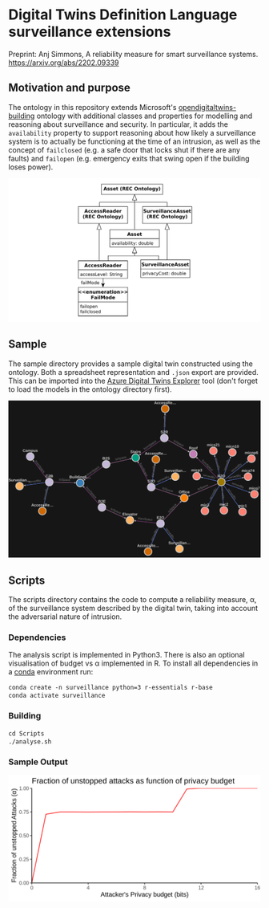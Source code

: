 # Digital Twins Definition Language surveillance extensions

Preprint: Anj Simmons, A reliability measure for smart surveillance systems. https://arxiv.org/abs/2202.09339

## Motivation and purpose

The ontology in this repository extends Microsoft's [opendigitaltwins-building](https://github.com/Azure/opendigitaltwins-building) ontology with additional classes and properties for modelling and reasoning about surveillance and security. In particular, it adds the `availability` property to support reasoning about how likely a surveillance system is to actually be functioning at the time of an intrusion, as well as the concept of `failclosed` (e.g. a safe door that locks shut if there are any faults) and `failopen` (e.g. emergency exits that swing open if the building loses power).

![DTDL surveillance extensions](Images/dtdl-surveillance-extension.png)

## Sample

The sample directory provides a sample digital twin constructed using the ontology. Both a spreadsheet representation and `.json` export are provided. This can be imported into the [Azure Digital Twins Explorer](https://github.com/Azure-Samples/digital-twins-explorer) tool (don't forget to load the models in the ontology directory first).

![Digital twin of building in Azure Digital Twins Explorer](Images/twin.png)

## Scripts

The scripts directory contains the code to compute a reliability measure, α, of the surveillance system described by the digital twin, taking into account the adversarial nature of intrusion.

### Dependencies

The analysis script is implemented in Python3. There is also an optional visualisation of budget vs α implemented in R. To install all dependencies in a [conda](https://conda.io/) environment run:

```
conda create -n surveillance python=3 r-essentials r-base
conda activate surveillance
```

### Building

```
cd Scripts
./analyse.sh
```

### Sample Output

![Budget vs α](Images/budget-vs-alpha.png)